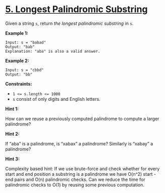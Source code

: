 # [5. Longest Palindromic Substring](https://leetcode.com/problems/longest-palindromic-substring/)

Given a string `s`, return _the longest palindromic substring_ in `s`.

**Example 1:**

    Input: s = "babad"
    Output: "bab"
    Explanation: "aba" is also a valid answer.

**Example 2:**

    Input: s = "cbbd"
    Output: "bb"

**Constraints:**

- `1 <= s.length <= 1000`
- `s` consist of only digits and English letters.

**Hint 1:**

How can we reuse a previously computed palindrome to compute a larger palindrome?

**Hint 2:**

If “aba” is a palindrome, is “xabax” a palindrome? Similarly is “xabay” a palindrome?

**Hint 3:**

Complexity based hint:
If we use brute-force and check whether for every start and end position a substring is a palindrome we have O(n^2) start - end pairs and O(n) palindromic checks. Can we reduce the time for palindromic checks to O(1) by reusing some previous computation.
